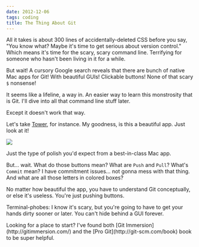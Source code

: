 ```yaml
---
date: 2012-12-06
tags: coding
title: The Thing About Git
---
```


All it takes is about 300 lines of accidentally-deleted CSS before you say, "You know what? Maybe it's time to get serious about version control." Which means it's time for the scary, scary command line. Terrifying for someone who hasn't been living in it for a while.

But wait! A cursory Google search reveals that there are bunch of native Mac apps for Git! With beautiful GUIs! Clickable buttons! None of that scary `$` nonsense!

It seems like a lifeline, a way in. An easier way to learn this monstrosity that is Git. I'll dive into all that command line stuff later.

Except it doesn't work that way.

Let's take [Tower](http://www.git-tower.com/), for instance. My goodness, is this a beautiful app. Just look at it!

![](/assets/images/articles/pull-requests.png)

Just the type of polish you'd expect from a best-in-class Mac app.

But… wait. What do those buttons mean? What are `Push` and `Pull`? What's `Commit` mean? I have commitment issues… not gonna mess with that thing. And what are all those letters in colored boxes?

No matter how beautiful the app, you have to understand Git conceptually, or else it's useless. You're just pushing buttons.

Terminal-phobes: I know it's scary, but you're going to have to get your hands dirty sooner or later. You can't hide behind a GUI forever.

<p class="notice-info">Looking for a place to start? I've found both [Git Immersion](http://gitimmersion.com/) and the [Pro Git](http://git-scm.com/book) book to be super helpful.</p>
